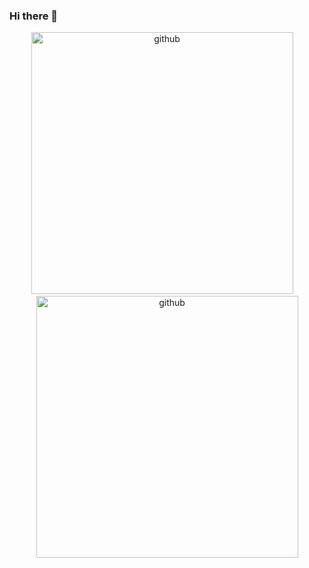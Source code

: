 ### Hi there 👋

<p align="center">
<img src='https://github-readme-stats.vercel.app/api?username=erikb76&show_icons=true&hide=stars&count_private=true&card_width=419' alt='github' width='419'>
<img src="https://upload.wikimedia.org/wikipedia/commons/1/1a/1x1_placeholder.png" width="12px" alt=""/>
<img src='https://github-readme-stats.vercel.app/api/top-langs/?username=erikb76&hide=swift,php&layout=compact&card_width=419' alt='github' width='419'>
</p>

<!--
![erikb76's GitHub Stats][1]
![Most Used Languages][2]

**erikb76/erikb76** is a ✨ _special_ ✨ repository because its `README.md` (this file) appears on your GitHub profile.

Here are some ideas to get you started:

- 🔭 I’m currently working on ...
- 🌱 I’m currently learning ...
- 👯 I’m looking to collaborate on ...
- 🤔 I’m looking for help with ...
- 💬 Ask me about ...
- 📫 How to reach me: ...
- 😄 Pronouns: ...
- ⚡ Fun fact: ...
-->

[1]: https://github-readme-stats.vercel.app/api?username=erikb76&show_icons=true&hide=stars&count_private=true&card_width=410
[2]: https://github-readme-stats.vercel.app/api/top-langs/?username=erikb76&hide=swift&layout=compact&card_width=410
